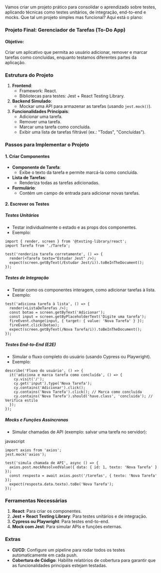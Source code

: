 Vamos criar um projeto prático para consolidar o aprendizado sobre testes, aplicando técnicas como testes unitários, de integração, end-to-end e mocks. Que tal um projeto simples mas funcional? Aqui está o plano:

### **Projeto Final: Gerenciador de Tarefas (To-Do App)**

#### **Objetivo:**

Criar um aplicativo que permita ao usuário adicionar, remover e marcar tarefas como concluídas, enquanto testamos diferentes partes da aplicação.

### **Estrutura do Projeto**

1. **Frontend**:
    - Framework: React.
    - Bibliotecas para testes: Jest + React Testing Library.
2. **Backend Simulado**:
    - Mockar uma API para armazenar as tarefas (usando `jest.mock()`).
3. **Funcionalidades Principais**:
    - Adicionar uma tarefa.
    - Remover uma tarefa.
    - Marcar uma tarefa como concluída.
    - Exibir uma lista de tarefas filtrável (ex.: "Todas", "Concluídas").

### **Passos para Implementar o Projeto**

#### 1. **Criar Componentes**

- **Componente de Tarefa**:
    - Exibe o texto da tarefa e permite marcá-la como concluída.
- **Lista de Tarefas**:
    - Renderiza todas as tarefas adicionadas.
- **Formulário**:
    - Contém um campo de entrada para adicionar novas tarefas.

#### 2. **Escrever os Testes**

##### **Testes Unitários**

- Testar individualmente o estado e as props dos componentes.
- Exemplo:

```
import { render, screen } from '@testing-library/react';
import Tarefa from './Tarefa';

test('renderiza tarefa corretamente', () => {
  render(<Tarefa texto="Estudar Jest" />);
  expect(screen.getByText(/Estudar Jest/i)).toBeInTheDocument();
});
```

##### **Testes de Integração**

- Testar como os componentes interagem, como adicionar tarefas à lista.
- Exemplo:

```
test('adiciona tarefa à lista', () => {
  render(<ListaDeTarefas />);
  const botao = screen.getByText('Adicionar');
  const input = screen.getByPlaceholderText('Digite uma tarefa');
  fireEvent.change(input, { target: { value: 'Nova Tarefa' } });
  fireEvent.click(botao);
  expect(screen.getByText(/Nova Tarefa/i)).toBeInTheDocument();
});
```

##### **Testes End-to-End (E2E)**

- Simular o fluxo completo do usuário (usando Cypress ou Playwright).
- Exemplo:

```
describe('Fluxo do usuário', () => {
  it('adiciona e marca tarefa como concluída', () => {
    cy.visit('/');
    cy.get('input').type('Nova Tarefa');
    cy.contains('Adicionar').click();
    cy.contains('Nova Tarefa').click(); // Marca como concluída
    cy.contains('Nova Tarefa').should('have.class', 'concluida'); // Verifica estilo
  });
});
```

##### **Mocks e Funções Assíncronas**

- Simular chamadas de API (exemplo: salvar uma tarefa no servidor):

javascript

```
import axios from 'axios';
jest.mock('axios');

test('simula chamada de API', async () => {
  axios.post.mockResolvedValue({ data: { id: 1, texto: 'Nova Tarefa' } });
  const resposta = await axios.post('/tarefas', { texto: 'Nova Tarefa' });
  expect(resposta.data.texto).toBe('Nova Tarefa');
});
```

### **Ferramentas Necessárias**

1. **React**: Para criar os componentes.
2. **Jest + React Testing Library**: Para testes unitários e de integração.
3. **Cypress ou Playwright**: Para testes end-to-end.
4. **Mock com Jest**: Para simular APIs e funções externas.

### **Extras**

- **CI/CD**: Configure um pipeline para rodar todos os testes automaticamente em cada push.
- **Cobertura de Código**: Habilite relatórios de cobertura para garantir que as funcionalidades principais estejam testadas.


